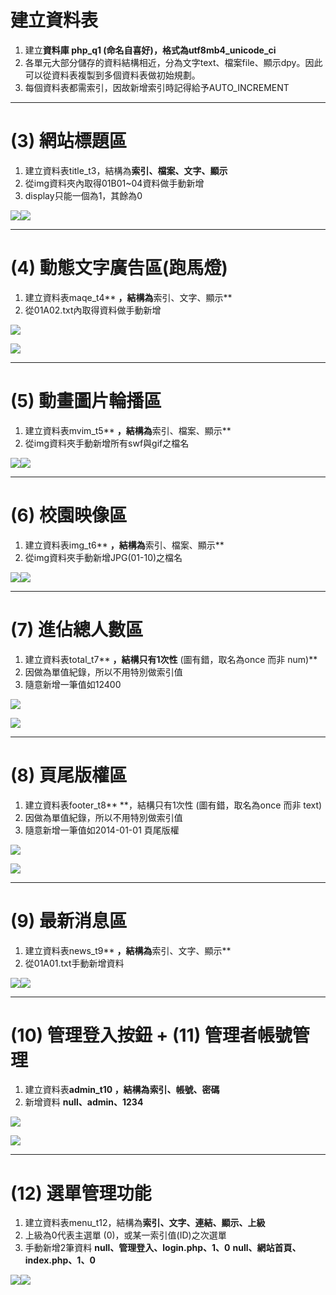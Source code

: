 # 建立資料表

1. 建立**資料庫 **php\_q1 \(命名自喜好\)，格式為**utf8mb4\_unicode\_ci**
2. 各單元大部分儲存的資料結構相近，分為文字text、檔案file、顯示dpy。因此可以從資料表複製到多個資料表做初始規劃。
3. 每個資料表都需索引，因故新增索引時記得給予AUTO\_INCREMENT

---

# \(3\) 網站標題區

1. 建立資料表title\_t3，結構為**索引、檔案、文字、顯示**
2. 從img資料夾內取得01B01~04資料做手動新增
3. display只能一個為1，其餘為0

![](/web01/assets/02-11.png)![](/web01/assets/02-12.png)

---

# \(4\) 動態文字廣告區\(跑馬燈\)

1. 建立資料表maqe\_t4** **，結構為**索引、文字、顯示**
2. 從01A02.txt內取得資料做手動新增

![](/web01/assets/02-3.png)

![](/web01/assets/02-4.png)

---

# \(5\) 動畫圖片輪播區

1. 建立資料表mvim\_t5** **，結構為**索引、檔案、顯示**
2. 從img資料夾手動新增所有swf與gif之檔名

![](/web01/assets/02-5.png)![](/web01/assets/02-6.png)

---

# \(6\) 校園映像區

1. 建立資料表img\_t6** **，結構為**索引、檔案、顯示**
2. 從img資料夾手動新增JPG\(01-10\)之檔名

![](/web01/assets/02-7.png)![](/web01/assets/02-8.png)

---

# \(7\) 進佔總人數區

1. 建立資料表total\_t7** **，結構只有1次性** \(圖有錯，取名為once 而非 num\)**
2. 因做為單值紀錄，所以不用特別做索引值
3. 隨意新增一筆值如12400

![](/web01/assets/02-13.png)

![](/web01/assets/02-14.png)

---

# \(8\) 頁尾版權區

1. 建立資料表footer\_t8** **，結構只有1次性 \(圖有錯，取名為once 而非 text\)
2. 因做為單值紀錄，所以不用特別做索引值
3. 隨意新增一筆值如2014-01-01 頁尾版權

![](/web01/assets/02-15.png)

![](/web01/assets/02-16.png)

---

# \(9\) 最新消息區

1. 建立資料表news\_t9** **，結構為**索引、文字、顯示**
2. 從01A01.txt手動新增資料

![](/web01/assets/02-9.png)![](/web01/assets/02-10.png)

---

# \(10\) 管理登入按鈕 + \(11\) 管理者帳號管理

1. 建立資料表**admin\_t10 **，結構為**索引、帳號、密碼**
2. 新增資料 **null、admin、1234**

![](/web01/assets/02-1.png)

![](/web01/assets/02-2.png)

---

# \(12\) 選單管理功能

1. 建立資料表menu\_t12，結構為**索引、文字、連結、顯示、上級**
2. 上級為0代表主選單 \(0\)，或某一索引值\(ID\)之次選單
3. 手動新增2筆資料 
   **null、管理登入、login.php、1、0**
   **null、網站首頁、index.php、1、0**

![](/web01/assets/02-17.png)![](/web01/assets/02-18.png)

